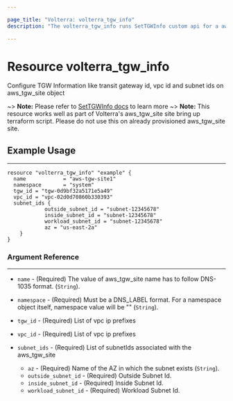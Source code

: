 ```yaml
---

page_title: "Volterra: volterra_tgw_info"
description: "The volterra_tgw_info runs SetTGWInfo custom api for a aws_tgw_site site"

---
```


Resource volterra_tgw_info
==========================

Configure TGW Information like transit gateway id, vpc id and subnet ids on aws_tgw_site object

~> **Note:** Please refer to [SetTGWInfo docs](https://docs.cloud.f5.com/docs/api/views-aws-tgw-site#operation/ves.io.schema.views.aws_tgw_site.CustomAPI.SetTGWInfo) to learn more ~> **Note:** This resource works well as part of Volterra's aws_tgw_site site bring up terraform script. Please do not use this on already provisioned aws_tgw_site site.

Example Usage
-------------

---

```hcl
resource "volterra_tgw_info" "example" {
  name            = "aws-tgw-site1"
  namespace       = "system"
  tgw_id = "tgw-0d9bf32a5171e5a49"
  vpc_id = "vpc-02d0d70860b330393"
  subnet_ids {
			outside_subnet_id = "subnet-12345678"
			inside_subnet_id = "subnet-12345678"
			workload_subnet_id = "subnet-12345678"
			az = "us-east-2a"
	}
}

```

### Argument Reference

---

-	`name` - (Required) The value of aws_tgw_site name has to follow DNS-1035 format. (`String`).

-	`namespace` - (Required) Must be a DNS_LABEL format. For a namespace object itself, namespace value will be "" (`String`).

-	`tgw_id` - (Required) List of vpc ip prefixes

-	`vpc_id` - (Required) List of vpc ip prefixes

-	`subnet_ids` - (Required) List of subnetIds associated with the aws_tgw_site

	-	`az` - (Required) Name of the AZ in which the subnet exists (`String`).
	-	`outside_subnet_id` - (Required) Outside Subnet Id.
	-	`inside_subnet_id` - (Required) Inside Subnet Id.
	-	`workload_subnet_id` - (Required) Workload Subnet Id.
